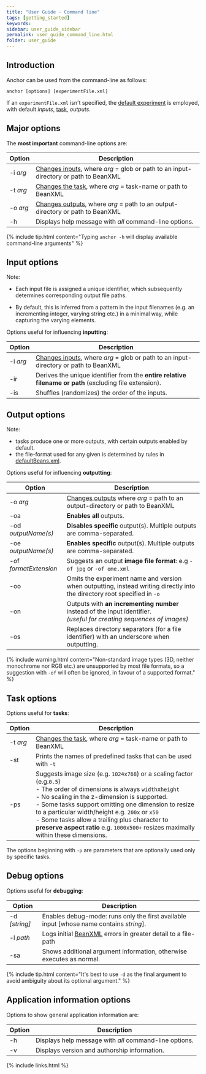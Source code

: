 ```yaml
---
title: "User Guide - Command line"
tags: [getting_started]
keywords:
sidebar: user_guide_sidebar
permalink: user_guide_command_line.html
folder: user_guide
---
```


## Introduction

Anchor can be used from the command-line as follows:

```shell
anchor [options] [experimentFile.xml]
```

If an `experimentFile.xml` isn't specified, the [default experiment](/user_guide.html#defaultExperiment) is employed, with default *inputs*, [task](/user_guide_tasks.html), *outputs*.

## Major options

The **most important** command-line options are:

| Option | Description|
|----------|------------|
| -i *arg* | [Changes inputs](/user_guide.html#inputs), where *arg* = <span class="optionArg"> glob</span> or <span class="optionArg">path to an input-directory</span> or <span class="optionArg">path to BeanXML</span> |
| -t *arg* | [Changes the task](/user_guide.html#task), where *arg* = <span class="optionArg">task-name</span> or <span class="optionArg">path to BeanXML</span> |
| -o *arg* | [Changes outputs](/user_guide.html#outputs), where *arg* = <span class="optionArg">path to an output-directory</span> or <span class="optionArg">path to BeanXML</span> |
| -h | Displays help message with *all* command-line options. |

{% include tip.html content="Typing `anchor -h` will display available command-line arguments" %}

## Input options

Note:
 
- Each input file is assigned a unique identifier, which subsequently determines corresponding output file paths.

- By default, this is inferred from a pattern in the input filenames (e.g. an incrementing integer, varying string etc.) in a minimal way, while capturing the varying elements.

Options useful for influencing **inputting**:

| Option | Description|
|----------|------------|
| -i *arg* | [Changes inputs](/user_guide.html#inputs), where *arg* = <span class="optionArg"> glob</span> or <span class="optionArg">path to an input-directory</span> or <span class="optionArg">path to BeanXML</span> |
| -ir | Derives the unique identifier from the **entire relative filename or path** (excluding file extension).  |
| -is | Shuffles (randomizes) the order of the inputs.  |

## Output options

Note: 
- tasks produce one or more outputs, with certain outputs enabled by default.
- the file-format used for any given is determined by rules in [defaultBeans.xml](/user_guide_supported_formats.html#changing-the-default-driver).

Options useful for influencing **outputting**:

| Option | Description|
|----------|------------|
| -o *arg* | [Changes outputs](/user_guide.html#outputs) where *arg* = <span class="optionArg">path to an output-directory</span> or <span class="optionArg">path to BeanXML</span> |
| -oa | **Enables all** outputs. |
| -od *outputName(s)* | **Disables specific** output(s). Multiple outputs are comma-separated. |
| -oe *outputName(s)* | **Enables specific** output(s). Multiple outputs are comma-separated. |
| -of *formatExtension* | Suggests an output **image file format**: e.g `-of jpg` or `-of ome.xml` |
| -oo | Omits the experiment name and version when outputting, instead writing directly into the directory root specified in `-o` |
| -on | Outputs with **an incrementing number** instead of the input identifier.<br>*(useful for creating sequences of images)* |
| -os | Replaces directory separators (for a file identifier) with an underscore when outputting. |

{% include warning.html content="Non-standard image types (3D, neither monochrome nor RGB etc.) are unsupported by most file formats, so a suggestion with `-of` will often be ignored, in favour of a supported format." %}

## Task options

Options useful for **tasks**:

| Option | Description|
|----------|------------|
| -t *arg* | [Changes the task](/user_guide.html#task), where *arg* = <span class="optionArg">task-name</span> or <span class="optionArg">path to BeanXML</span> |
| -st | Prints the names of predefined tasks that can be used with `-t` |
| -ps | Suggests <span class="optionArg">image size</span> (e.g. `1024x768`) or a <span class="optionArg">scaling factor</span> (e.g.`0.5`)<br>- The order of dimensions is always `width`x`height`<br>- No scaling in the z-dimension is supported.<br>- Some tasks support omitting one dimension to resize to a particular width/height e.g. `200x` or `x50`<br>- Some tasks allow a trailing plus character to <b>preserve aspect ratio</b> e.g. `1000x500+` resizes maximally within these dimensions. |

The options beginning with `-p` are parameters that are optionally used only by specific tasks.

## Debug options

Options useful for **debugging**:

| Option | Description|
|----------|------------|
| -d *[string]* | Enables debug-mode: runs only the first available input [whose name contains *string*]. |
| -l *path* | Logs initial [BeanXML](/user_guide_bean_xml.html) errors in greater detail to a <span class="optionArg">file-path</span>  |
| -sa | Shows additional argument information, otherwise executes as normal. |

{% include tip.html content="It's best to use `-d` as the final argument to avoid ambiguity about its optional argument." %}

## Application information options

Options to show general application information are:

| Option | Description|
|----------|------------|
| -h | Displays help message with *all* command-line options. |
| -v | Displays version and authorship information. |

{% include links.html %}
